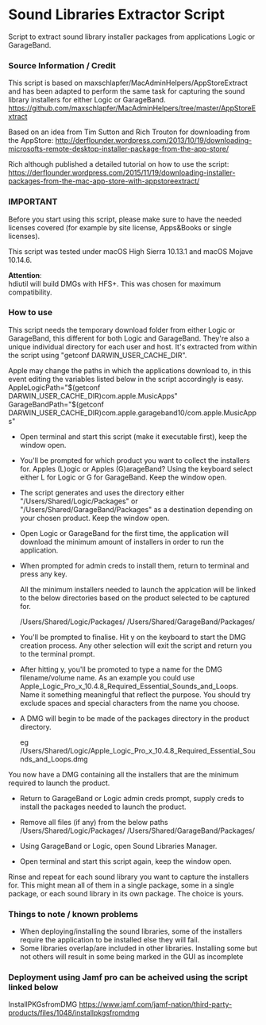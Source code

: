 # Sound Libraries Extractor Script
Script to extract sound library installer packages from applications Logic or GarageBand.

### Source Information / Credit

This script is based on maxschlapfer/MacAdminHelpers/AppStoreExtract and has been adapted to perform the same task for capturing the sound library installers for either Logic or GarageBand.
https://github.com/maxschlapfer/MacAdminHelpers/tree/master/AppStoreExtract

Based on an idea from Tim Sutton and Rich Trouton for downloading from the AppStore:
http://derflounder.wordpress.com/2013/10/19/downloading-microsofts-remote-desktop-installer-package-from-the-app-store/

Rich although published a detailed tutorial on how to use the script:
https://derflounder.wordpress.com/2015/11/19/downloading-installer-packages-from-the-mac-app-store-with-appstoreextract/


### IMPORTANT
Before you start using this script, please make sure to have the needed licenses covered (for example by site license, Apps&Books or single licenses).

This script was tested under macOS High Sierra 10.13.1 and macOS Mojave 10.14.6. 

__Attention__:  
hdiutil will build DMGs with HFS+. This was chosen for maximum compatibility.

### How to use
This script needs the temporary download folder from either Logic or GarageBand, this different for both Logic and GarageBand. They're also a unique individual directory for each user and host. It's extracted from within the script using "getconf DARWIN_USER_CACHE_DIR".

Apple may change the paths in which the applications download to, in this event editing the variables listed below in the script accordingly is easy.
AppleLogicPath="$(getconf DARWIN_USER_CACHE_DIR)com.apple.MusicApps"
GarageBandPath="$(getconf DARWIN_USER_CACHE_DIR)com.apple.garageband10/com.apple.MusicApps"

- Open terminal and start this script (make it executable first), keep the window open.

- You'll be prompted for which product you want to collect the installers for. Apples (L)ogic or Apples (G)arageBand? Using the keyboard select either L for Logic or G for GarageBand. Keep the window open.

- The script generates and uses the directory either "/Users/Shared/Logic/Packages" or "/Users/Shared/GarageBand/Packages" as a destination depending on your chosen product. Keep the window open.

- Open Logic or GarageBand for the first time, the application will download the minimum amount of installers in order to run the application.

- When prompted for admin creds to install them, return to terminal and press any key.

	All the minimum installers needed to launch the applcation will be linked to the below directories based on the product selected to be captured for.

	/Users/Shared/Logic/Packages/
	/Users/Shared/GarageBand/Packages/

- You'll be prompted to finalise. Hit y on the keyboard to start the DMG creation process. Any other selection will exit the script and return you to the terminal prompt.

- After hitting y, you'll be promoted to type a name for the DMG filename/volume name. As an example you could use Apple_Logic_Pro_x_10.4.8_Required_Essential_Sounds_and_Loops.
	Name it something meaningful that reflect the purpose.
	You should try exclude spaces and special characters from the name you choose.

- A DMG will begin to be made of the packages directory in the product directory.

	eg /Users/Shared/Logic/Apple_Logic_Pro_x_10.4.8_Required_Essential_Sounds_and_Loops.dmg

You now have a DMG containing all the installers that are the minimum required to launch the product.

- Return to GarageBand or Logic admin creds prompt, supply creds to install the packages needed to launch the product.

- Remove all files (if any) from the below paths
	/Users/Shared/Logic/Packages/
	/Users/Shared/GarageBand/Packages/

- Using GarageBand or Logic, open Sound Libraries Manager.

- Open terminal and start this script again, keep the window open.

Rinse and repeat for each sound library you want to capture the installers for. This might mean all of them in a single package, some in a single package, or each sound library in its own package. The choice is yours.

### Things to note / known problems
* When deploying/installing the sound libraries, some of the installers require the application to be installed else they will fail.
* Some libraries overlap/are included in other libraries. Installing some but not others will result in some being marked in the GUI as incomplete

### Deployment using Jamf pro can be acheived using the script linked below
InstallPKGsfromDMG
https://www.jamf.com/jamf-nation/third-party-products/files/1048/installpkgsfromdmg

